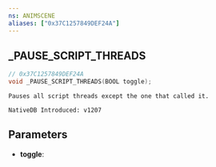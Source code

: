 ```yaml
---
ns: ANIMSCENE
aliases: ["0x37C1257849DEF24A"]
---
```

## _PAUSE_SCRIPT_THREADS

```c
// 0x37C1257849DEF24A
void _PAUSE_SCRIPT_THREADS(BOOL toggle);
```

```
Pauses all script threads except the one that called it.

NativeDB Introduced: v1207
```

## Parameters
* **toggle**:
